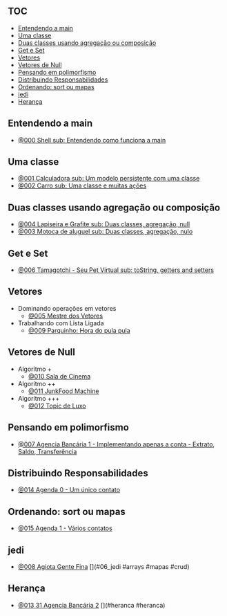 ## TOC []()

<!--TOC_BEGIN-->
- [Entendendo a main](#entendendo-a-main)
- [Uma classe](#uma-classe)
- [Duas classes usando agregação ou composição](#duas-classes-usando-agregação-ou-composição)
- [Get e Set](#get-e-set)
- [Vetores](#vetores)
- [Vetores de Null](#vetores-de-null)
- [Pensando em polimorfismo](#pensando-em-polimorfismo)
- [Distribuindo Responsabilidades](#distribuindo-responsabilidades)
- [Ordenando: sort ou mapas](#ordenando-sort-ou-mapas)
- [jedi](#jedi)
- [Herança](#herança)

<!--TOC_END-->

## Entendendo a main
- [@000   Shell sub: Entendendo como funciona a main](base/000/Readme.md#00_init---shell-sub-entendendo-como-funciona-a-main)  [](#00_init)

## Uma classe

- [@001  Calculadora sub: Um modelo persistente com uma classe](base/001/Readme.md#01_basic--calculadora-sub-um-modelo-persistente-com-uma-classe)  [](#01_basic)
- [@002  Carro sub: Uma classe e muitas ações](base/002/Readme.md#01_basic--carro-sub-uma-classe-e-muitas-ações)  [](#01_basic)

## Duas classes usando agregação ou composição

- [@004 Lapiseira e Grafite sub: Duas classes, agregação, null](base/004/Readme.md#02_noobie-lapiseira-e-grafite-sub-duas-classes-agregação-null)  [](#02_noobie)
- [@003 Motoca de aluguel sub: Duas classes, agregação, nulo](base/003/Readme.md#02_noobie-motoca-de-aluguel-sub-duas-classes-agregação-nulo)  [](#02_noobie)

## Get e Set
- [@006 Tamagotchi - Seu Pet Virtual sub: toString, getters and setters](base/006/Readme.md#03_rookie-tamagotchi---seu-pet-virtual-sub-tostring-getters-and-setters)  [](#03_rookie)


## Vetores
- Dominando operações em vetores
    - [@005 Mestre dos Vetores](base/005/Readme.md#03_rookie-mestre-dos-vetores)  [](#03_rookie)
- Trabalhando com Lista Ligada
    - [@009 Parquinho: Hora do pula pula](base/009/Readme.md#03_rookie-parquinho-hora-do-pula-pula)  [](#03_rookie)


## Vetores de Null
- Algorítmo +
    - [@010 Sala de Cinema](base/010/Readme.md#03_vetores-sala-de-cinema)  [](#03_vetores)
- Algorítmo ++
    - [@011 JunkFood Machine](base/011/Readme.md#03_vetores-junkfood-machine)  [](#03_vetores)
- Algorítmo +++
    - [@012 Topic de Luxo](base/012/Readme.md#03_vetores-topic-de-luxo)  [](#03_vetores)


## Pensando em polimorfismo
- [@007 Agencia Bancária 1 - Implementando apenas a conta - Extrato, Saldo, Transferência](base/007/Readme.md#05_fighter-agencia-bancária-1---implementando-apenas-a-conta---extrato-saldo-transferência)  [](#05_fighter)

## Distribuindo Responsabilidades
- [@014 Agenda 0 - Um único contato](base/014/Readme.md#agenda-0---um-único-contato) 

## Ordenando: sort ou mapas
- [@015 Agenda 1 - Vários contatos](base/015/Readme.md#agenda-1---vários-contatos) 

## jedi

- [@008 Agiota Gente Fina](base/008/Readme.md#06_jedi-agiota-gente-fina-arrays-mapas-crud)  [](#06_jedi #arrays #mapas #crud)

## Herança
- [@013 31 Agencia Bancária 2](base/013/Readme.md#heranca-31-agencia-bancária-2-heranca)  [](#heranca #heranca)